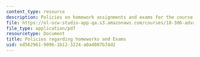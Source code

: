 ```yaml
---
content_type: resource
description: Policies on homework assignments and exams for the course.
file: https://ol-ocw-studio-app-qa.s3.amazonaws.com/courses/18-306-advanced-partial-differential-equations-with-applications-fall-2009/ed56296190961b123224a0ad087b74d2_MIT18_306f09_assn01_PSetPolicies.pdf
file_type: application/pdf
resourcetype: Document
title: Policies regarding homeworks and Exams
uid: ed562961-9096-1b12-3224-a0ad087b74d2
---
```

